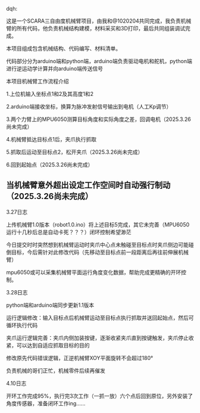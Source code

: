 dqh:

这是一个SCARA三自由度机械臂项目，由我和@1020204共同完成，我负责机械臂的所有代码，他负责机械结构建模，材料采买和3D打印，最后共同组装调试完成。

本项目组成包含机械结构、代码编写、材料清单。

代码部分分为arduino端和python端，arduino端负责驱动电机和舵机，python端进行逆运动学计算并向arduino端传送信号

本项目机械臂工作流程介绍

1.上位机输入坐标点1和2及其高度1和2

2.arduino端接收坐标，换算为脉冲发射信号输出到电机（人工Kp调节）

3.两个力臂上的MPU6050测算目标角度和实际角度之差，回调电机（2025.3.26尚未完成）

4.机械臂抵达目标点1后，夹爪执行抓取

5.抓取后运动至目标点2，松开夹爪（2025.3.26尚未完成）

6.回到起始点（2025.3.26尚未完成）

## 当机械臂意外超出设定工作空间时自动强行制动（2025.3.26尚未完成）

3.27日志

上传机械臂1.0版本（robot1.0.ino）将上述目标5完成，其它未完善（MPU6050运行十几秒后总是自动卡死？？？）闭环控制希望渺茫

今日提交时时突然想到机械臂运动时夹爪中心点未触碰至目标点时夹爪侧边可能碰倒目标，今后需针对此修改代码（先移动至目标点前一段距离后再往前伸展机械臂）

mpu6050或可以采集机械臂平面运行角度变化数据，帮助完成更精确的开环控制。

3.28日志

python端和arduino端同步更新1.1版本

运行逻辑修改：输入目标点后机械臂运动至目标点执行抓取并送回起始点，然后可循环执行代码

夹爪运行逻辑完善：夹爪内侧加装按键，逐渐收紧夹爪直到按键触发，夹爪停止收紧，可以达到自适应抓取目标的目的

修改原先代码错误逻辑，正逆机械臂XOY平面旋转不会超过180°

负责机械的哥们正忙，机械零件后续再催发

4.10日志

开环工作完成95%，执行完3次工作（一抓一放）六个点后回到原位，另外安装了角度传感器，准备闭环工作ing......
